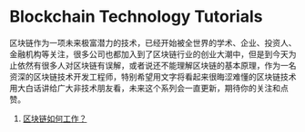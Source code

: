 # Blockchain Technology Tutorials

区块链作为一项未来极富潜力的技术，已经开始被全世界的学术、企业、投资人、金融机构等关注，很多公司也都加入到了区块链行业的创业大潮中，但是到今天为止依然有很多人对区块链有误解，或者说还不能理解区块链的基本原理，作为一名资深的区块链技术开发工程师，特别希望用文字将看起来很晦涩难懂的区块链技术用大白话讲给广大非技术朋友看，未来这个系列会一直更新，期待你的关注和点赞。

1. [区块链如何工作？](./How_Does_the_Blockchain_work.md)
